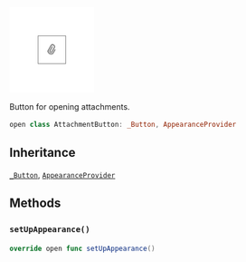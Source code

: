 ![AttachmentButton](../../../../../assets/AttachmentButton_documentation.default-light.png)

Button for opening attachments.

``` swift
open class AttachmentButton: _Button, AppearanceProvider 
```

## Inheritance

[`_Button`](../_Button), [`AppearanceProvider`](../../Utils/AppearanceProvider)

## Methods

### `setUpAppearance()`

``` swift
override open func setUpAppearance() 
```
